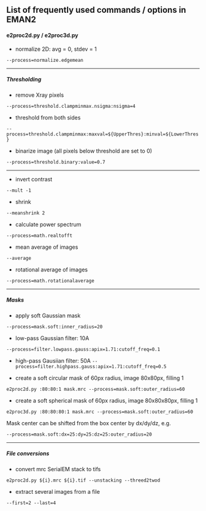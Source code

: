 ## List of frequently used commands / options in EMAN2

#### e2proc2d.py / e2proc3d.py

  * normalize 2D: avg = 0, stdev = 1

`--process=normalize.edgemean`

----
##### Thresholding

  * remove Xray pixels

`--process=threshold.clampminmax.nsigma:nsigma=4`

  * threshold from both sides

`--process=threshold.clampminmax:maxval=${UpperThres}:minval=${LowerThres}`

  * binarize image (all pixels below threshold are set to 0)

`--process=threshold.binary:value=0.7`

----

  * invert contrast

`--mult -1`

  * shrink

`--meanshrink 2`

  * calculate power spectrum

`--process=math.realtofft`

  * mean average of images

`--average`

  * rotational average of images

`--process=math.rotationalaverage`

----
##### Masks

  * apply soft Gaussian mask 

`--process=mask.soft:inner_radius=20`

  * low-pass Gaussian filter: 10A

`--process=filter.lowpass.gauss:apix=1.71:cutoff_freq=0.1`

  * high-pass Gausiian filter: 50A
 `--process=filter.highpass.gauss:apix=1.71:cutoff_freq=0.5`

  * create a soft circular mask of 60px radius, image 80x80px, filling 1

 `e2proc2d.py :80:80:1 mask.mrc --process=mask.soft:outer_radius=60`

  * create a soft spherical mask of 60px radius, image 80x80x80px, filling 1

 `e2proc3d.py :80:80:80:1 mask.mrc --process=mask.soft:outer_radius=60`

Mask center can be shifted from the box center by dx/dy/dz, e.g. 

`--process=mask.soft:dx=25:dy=25:dz=25:outer_radius=20`

----
##### File conversions

  * convert mrc SerialEM stack to tifs

`e2proc2d.py ${i}.mrc ${i}.tif --unstacking --threed2twod`

  * extract several images from a file

`--first=2 --last=4`
